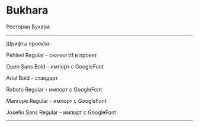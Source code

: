 # Bukhara
Ресторан Бухара

------------------
Шрифты проекта:

Pehlevi Regular  - скачал ttf в проект

Open Sans Bold - импорт с GoogleFont

Arial Bold - стандарт

Roboto Regular - импорт с GoogleFont

Manrope Regular - импорт с GoogleFont

Josefin Sans Regular - импорт с GoogleFont

-------------------

